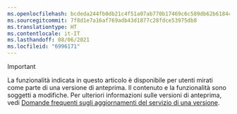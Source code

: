 ```yaml
---
ms.openlocfilehash: bcdeda244fb0db21c4f51a07ab770b17469c6c589db62b6184c78245c4ba2ca5
ms.sourcegitcommit: 7f8d1e7a16af769adb43d1877c28fdce53975db8
ms.translationtype: HT
ms.contentlocale: it-IT
ms.lasthandoff: 08/06/2021
ms.locfileid: "6996171"
---
```

> [!IMPORTANT]
> La funzionalità indicata in questo articolo è disponibile per utenti mirati come parte di una versione di anteprima. Il contenuto e la funzionalità sono soggetti a modifiche. Per ulteriori informazioni sulle versioni di anteprima, vedi [Domande frequenti sugli aggiornamenti del servizio di una versione](/dynamics365/unified-operations/fin-and-ops/get-started/one-version).